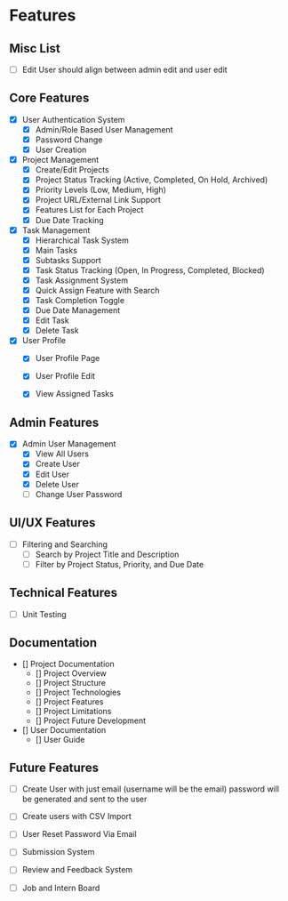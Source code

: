 # Features

## Misc List
- [ ] Edit User should align between admin edit and user edit

## Core Features

- [x] User Authentication System
    - [x] Admin/Role Based User Management
    - [x] Password Change
    - [x] User Creation

- [x] Project Management
    - [x] Create/Edit Projects
    - [x] Project Status Tracking (Active, Completed, On Hold, Archived)
    - [x] Priority Levels (Low, Medium, High)
    - [x] Project URL/External Link Support
    - [x] Features List for Each Project
    - [x] Due Date Tracking

- [x] Task Management
    - [x] Hierarchical Task System
    - [x] Main Tasks
    - [x] Subtasks Support
    - [x] Task Status Tracking (Open, In Progress, Completed, Blocked)
    - [x] Task Assignment System
    - [x] Quick Assign Feature with Search
    - [x] Task Completion Toggle
    - [x] Due Date Management
    - [x] Edit Task
    - [x] Delete Task

- [x] User Profile
    - [x] User Profile Page
    - [x] User Profile Edit
    - [x] View Assigned Tasks


## Admin Features
- [x] Admin User Management
    - [x] View All Users
    - [x] Create User
    - [x] Edit User
    - [x] Delete User
    - [ ] Change User Password

## UI/UX Features
- [ ] Filtering and Searching
    - [ ] Search by Project Title and Description
    - [ ] Filter by Project Status, Priority, and Due Date

## Technical Features
- [ ] Unit Testing


## Documentation
- [] Project Documentation
    - [] Project Overview
    - [] Project Structure
    - [] Project Technologies
    - [] Project Features
    - [] Project Limitations
    - [] Project Future Development
- [] User Documentation
    - [] User Guide

## Future Features
- [ ] Create User with just email (username will be the email) password will be generated and sent to the user
- [ ] Create users with CSV Import
- [ ] User Reset Password Via Email
- [ ] Submission System
- [ ] Review and Feedback System
- [ ] Job and Intern Board


